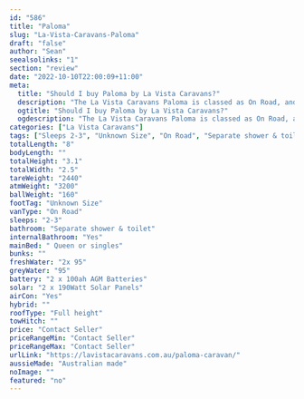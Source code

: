 ```yaml
---
id: "586"
title: "Paloma"
slug: "La-Vista-Caravans-Paloma"
draft: "false"
author: "Sean"
seealsolinks: "1"
section: "review"
date: "2022-10-10T22:00:09+11:00"
meta:
  title: "Should I buy Paloma by La Vista Caravans?"
  description: "The La Vista Caravans Paloma is classed as On Road, and sleeps 2-3 people. It is Australian made and comes in at Unknown Size. It generally has Separate shower & toilet."
  ogtitle: "Should I buy Paloma by La Vista Caravans?"
  ogdescription: "The La Vista Caravans Paloma is classed as On Road, and sleeps 2-3 people. It is Australian made and comes in at Unknown Size. It generally has Separate shower & toilet."
categories: ["La Vista Caravans"]
tags: ["Sleeps 2-3", "Unknown Size", "On Road", "Separate shower & toilet", "Full height", "Price Unknown", "Australian made"]
totalLength: "8"
bodyLength: ""
totalHeight: "3.1"
totalWidth: "2.5"
tareWeight: "2440"
atmWeight: "3200"
ballWeight: "160"
footTag: "Unknown Size"
vanType: "On Road"
sleeps: "2-3"
bathroom: "Separate shower & toilet"
internalBathroom: "Yes"
mainBed: " Queen or singles"
bunks: ""
freshWater: "2x 95"
greyWater: "95"
battery: "2 x 100ah AGM Batteries"
solar: "2 x 190Watt Solar Panels"
airCon: "Yes"
hybrid: ""
roofType: "Full height"
towHitch: ""
price: "Contact Seller"
priceRangeMin: "Contact Seller"
priceRangeMax: "Contact Seller"
urlLink: "https://lavistacaravans.com.au/paloma-caravan/"
aussieMade: "Australian made"
noImage: ""
featured: "no"
---
```

